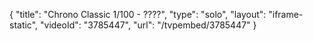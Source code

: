 {
    "title": "Chrono Classic 1\/100 - ????",
    "type": "solo",
    "layout": "iframe-static",
    "videoId": "3785447",
    "url": "\/tvpembed\/3785447"
}